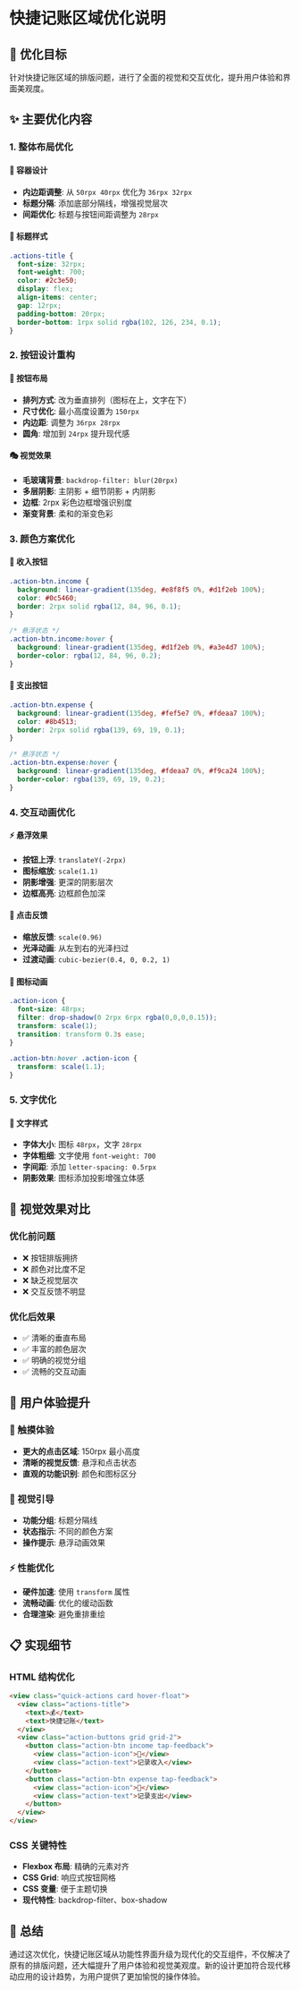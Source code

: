 # 快捷记账区域优化说明

## 🎯 优化目标
针对快捷记账区域的排版问题，进行了全面的视觉和交互优化，提升用户体验和界面美观度。

## ✨ 主要优化内容

### 1. 整体布局优化

#### 📐 容器设计
- **内边距调整**: 从 `50rpx 40rpx` 优化为 `36rpx 32rpx`
- **标题分隔**: 添加底部分隔线，增强视觉层次
- **间距优化**: 标题与按钮间距调整为 `28rpx`

#### 🎨 标题样式
```css
.actions-title {
  font-size: 32rpx;
  font-weight: 700;
  color: #2c3e50;
  display: flex;
  align-items: center;
  gap: 12rpx;
  padding-bottom: 20rpx;
  border-bottom: 1rpx solid rgba(102, 126, 234, 0.1);
}
```

### 2. 按钮设计重构

#### 🔘 按钮布局
- **排列方式**: 改为垂直排列（图标在上，文字在下）
- **尺寸优化**: 最小高度设置为 `150rpx`
- **内边距**: 调整为 `36rpx 28rpx`
- **圆角**: 增加到 `24rpx` 提升现代感

#### 🎭 视觉效果
- **毛玻璃背景**: `backdrop-filter: blur(20rpx)`
- **多层阴影**: 主阴影 + 细节阴影 + 内阴影
- **边框**: 2rpx 彩色边框增强识别度
- **渐变背景**: 柔和的渐变色彩

### 3. 颜色方案优化

#### 💎 收入按钮
```css
.action-btn.income {
  background: linear-gradient(135deg, #e8f8f5 0%, #d1f2eb 100%);
  color: #0c5460;
  border: 2rpx solid rgba(12, 84, 96, 0.1);
}

/* 悬浮状态 */
.action-btn.income:hover {
  background: linear-gradient(135deg, #d1f2eb 0%, #a3e4d7 100%);
  border-color: rgba(12, 84, 96, 0.2);
}
```

#### 🛒 支出按钮
```css
.action-btn.expense {
  background: linear-gradient(135deg, #fef5e7 0%, #fdeaa7 100%);
  color: #8b4513;
  border: 2rpx solid rgba(139, 69, 19, 0.1);
}

/* 悬浮状态 */
.action-btn.expense:hover {
  background: linear-gradient(135deg, #fdeaa7 0%, #f9ca24 100%);
  border-color: rgba(139, 69, 19, 0.2);
}
```

### 4. 交互动画优化

#### ⚡ 悬浮效果
- **按钮上浮**: `translateY(-2rpx)`
- **图标缩放**: `scale(1.1)`
- **阴影增强**: 更深的阴影层次
- **边框高亮**: 边框颜色加深

#### 🎪 点击反馈
- **缩放反馈**: `scale(0.96)`
- **光泽动画**: 从左到右的光泽扫过
- **过渡动画**: `cubic-bezier(0.4, 0, 0.2, 1)`

#### 🌟 图标动画
```css
.action-icon {
  font-size: 48rpx;
  filter: drop-shadow(0 2rpx 6rpx rgba(0,0,0,0.15));
  transform: scale(1);
  transition: transform 0.3s ease;
}

.action-btn:hover .action-icon {
  transform: scale(1.1);
}
```

### 5. 文字优化

#### 📝 文字样式
- **字体大小**: 图标 `48rpx`，文字 `28rpx`
- **字体粗细**: 文字使用 `font-weight: 700`
- **字间距**: 添加 `letter-spacing: 0.5rpx`
- **阴影效果**: 图标添加投影增强立体感

## 🎨 视觉效果对比

### 优化前问题
- ❌ 按钮排版拥挤
- ❌ 颜色对比度不足
- ❌ 缺乏视觉层次
- ❌ 交互反馈不明显

### 优化后效果
- ✅ 清晰的垂直布局
- ✅ 丰富的颜色层次
- ✅ 明确的视觉分组
- ✅ 流畅的交互动画

## 🚀 用户体验提升

### 📱 触摸体验
- **更大的点击区域**: 150rpx 最小高度
- **清晰的视觉反馈**: 悬浮和点击状态
- **直观的功能识别**: 颜色和图标区分

### 🎯 视觉引导
- **功能分组**: 标题分隔线
- **状态指示**: 不同的颜色方案
- **操作提示**: 悬浮动画效果

### ⚡ 性能优化
- **硬件加速**: 使用 `transform` 属性
- **流畅动画**: 优化的缓动函数
- **合理渲染**: 避免重排重绘

## 📋 实现细节

### HTML 结构优化
```html
<view class="quick-actions card hover-float">
  <view class="actions-title">
    <text>💰</text>
    <text>快捷记账</text>
  </view>
  <view class="action-buttons grid grid-2">
    <button class="action-btn income tap-feedback">
      <view class="action-icon">💎</view>
      <view class="action-text">记录收入</view>
    </button>
    <button class="action-btn expense tap-feedback">
      <view class="action-icon">🛒</view>
      <view class="action-text">记录支出</view>
    </button>
  </view>
</view>
```

### CSS 关键特性
- **Flexbox 布局**: 精确的元素对齐
- **CSS Grid**: 响应式按钮网格
- **CSS 变量**: 便于主题切换
- **现代特性**: backdrop-filter、box-shadow

## 🎉 总结

通过这次优化，快捷记账区域从功能性界面升级为现代化的交互组件，不仅解决了原有的排版问题，还大幅提升了用户体验和视觉美观度。新的设计更加符合现代移动应用的设计趋势，为用户提供了更加愉悦的操作体验。
